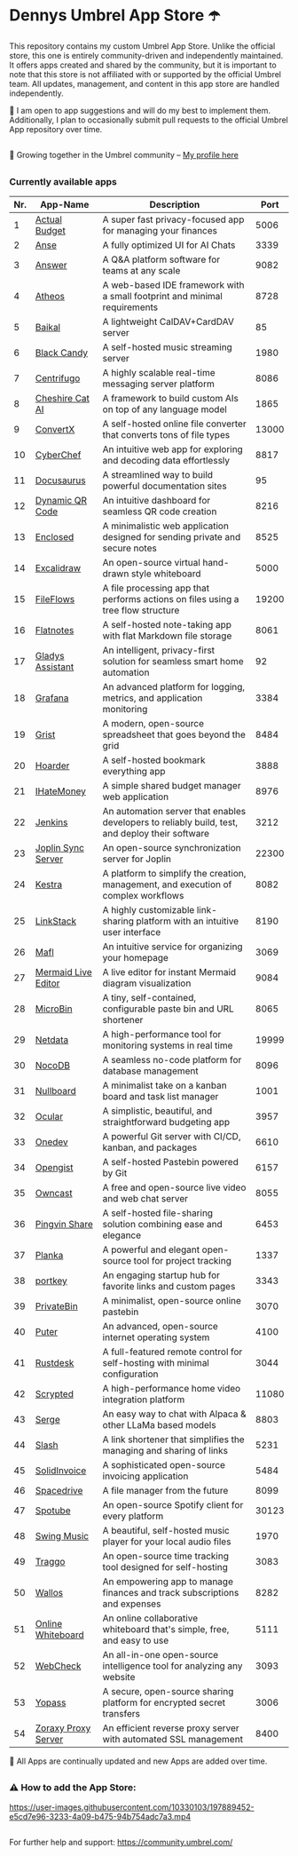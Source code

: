 # Dennys Umbrel App Store ☂️

This repository contains my custom Umbrel App Store. Unlike the official store, this one is entirely community-driven and independently maintained. It offers apps created and shared by the community, but it is important to note that this store is not affiliated with or supported by the official Umbrel team. All updates, management, and content in this app store are handled independently.


🔀 I am open to app suggestions and will do my best to implement them. Additionally, I plan to occasionally submit pull requests to the official Umbrel App repository over time.

##

🤝 Growing together in the Umbrel community – [My profile here](https://community.umbrel.com/u/denny) 

##

### Currently available apps

| Nr. | App-Name                                             | Description                                                             | Port   |
|-----|------------------------------------------------------|-------------------------------------------------------------------------|--------|
| 1   | [Actual Budget](https://github.com/actualbudget/actual) | A super fast privacy-focused app for managing your finances               | 5006   |
| 2   | [Anse](https://github.com/anse-app/anse)             | A fully optimized UI for AI Chats                                        | 3339   |
| 3   | [Answer](https://github.com/apache/incubator-answer) | A Q&A platform software for teams at any scale                           | 9082   |
| 4   | [Atheos](https://github.com/Atheos/Atheos)           | A web-based IDE framework with a small footprint and minimal requirements | 8728   |
| 5   | [Baikal](https://github.com/sabre-io/Baikal)         | A lightweight CalDAV+CardDAV server                                      | 85     |
| 6   | [Black Candy](https://github.com/blackcandy-org/blackcandy) | A self-hosted music streaming server                                      | 1980   |
| 7   | [Centrifugo](https://github.com/centrifugal/centrifugo) | A highly scalable real-time messaging server platform                     | 8086   |
| 8   | [Cheshire Cat AI](https://github.com/cheshire-cat-ai/core) | A framework to build custom AIs on top of any language model               | 1865   |
| 9   | [ConvertX](https://github.com/C4illin/ConvertX)      | A self-hosted online file converter that converts tons of file types      | 13000  |
| 10  | [CyberChef](https://github.com/gchq/CyberChef)       | An intuitive web app for exploring and decoding data effortlessly         | 8817   |
| 11  | [Docusaurus](https://github.com/facebook/docusaurus) | A streamlined way to build powerful documentation sites                   | 95     |
| 12  | [Dynamic QR Code](https://github.com/giandonatoinverso/PHP-Dynamic-Qr-code) | An intuitive dashboard for seamless QR code creation          | 8216   |
| 13  | [Enclosed](https://github.com/CorentinTh/enclosed)   | A minimalistic web application designed for sending private and secure notes | 8525   |
| 14  | [Excalidraw](https://github.com/excalidraw/excalidraw) | An open-source virtual hand-drawn style whiteboard                        | 5000   |
| 15  | [FileFlows](https://github.com/revenz/FileFlows)     | A file processing app that performs actions on files using a tree flow structure | 19200  |
| 16  | [Flatnotes](https://github.com/dullage/flatnotes)    | A self-hosted note-taking app with flat Markdown file storage             | 8061   |
| 17  | [Gladys Assistant](https://github.com/GladysAssistant/Gladys) | An intelligent, privacy-first solution for seamless smart home automation | 92     |
| 18  | [Grafana](https://github.com/grafana/grafana)        | An advanced platform for logging, metrics, and application monitoring     | 3384   |
| 19  | [Grist](https://github.com/gristlabs/grist-core)     | A modern, open-source spreadsheet that goes beyond the grid               | 8484   |
| 20  | [Hoarder](https://github.com/hoarder-app/hoarder)    | A self-hosted bookmark everything app                                     | 3888   |
| 21  | [IHateMoney](https://github.com/spiral-project/ihatemoney) | A simple shared budget manager web application                         | 8976   |
| 22  | [Jenkins](https://github.com/jenkinsci/jenkins)      | An automation server that enables developers to reliably build, test, and deploy their software | 3212   |
| 23  | [Joplin Sync Server](https://github.com/laurent22/joplin) | An open-source synchronization server for Joplin                        | 22300  |
| 24  | [Kestra](https://github.com/kestra-io/kestra)        | A platform to simplify the creation, management, and execution of complex workflows | 8082   |
| 25  | [LinkStack](https://github.com/LinkStackOrg/LinkStack) | A highly customizable link-sharing platform with an intuitive user interface | 8190   |
| 26  | [Mafl](https://github.com/hywax/mafl)                | An intuitive service for organizing your homepage                         | 3069   |
| 27  | [Mermaid Live Editor](https://github.com/mermaid-js/mermaid-live-editor) | A live editor for instant Mermaid diagram visualization       | 9084   |
| 28  | [MicroBin](https://github.com/szabodanika/microbin)  | A tiny, self-contained, configurable paste bin and URL shortener          | 8065   |
| 29  | [Netdata](https://github.com/netdata/netdata)        | A high-performance tool for monitoring systems in real time               | 19999  |
| 30  | [NocoDB](https://github.com/nocodb/nocodb)           | A seamless no-code platform for database management                       | 8096   |
| 31  | [Nullboard](https://github.com/apankrat/nullboard)   | A minimalist take on a kanban board and task list manager                 | 1001   |
| 32  | [Ocular](https://github.com/simonwep/ocular)         | A simplistic, beautiful, and straightforward budgeting app                | 3957   |
| 33  | [Onedev](https://github.com/theonedev/onedev)        | A powerful Git server with CI/CD, kanban, and packages                    | 6610   |
| 34  | [Opengist](https://github.com/thomiceli/opengist)        | A self-hosted Pastebin powered by Git                                 | 6157   |
| 35  | [Owncast](https://github.com/owncast/owncast)        | A free and open-source live video and web chat server                     | 8055   |
| 36  | [Pingvin Share](https://github.com/stonith404/pingvin-share) | A self-hosted file-sharing solution combining ease and elegance      | 6453   |
| 37  | [Planka](https://github.com/plankanban/planka)       | A powerful and elegant open-source tool for project tracking              | 1337   |
| 38  | [portkey](https://github.com/kodehat/portkey)        | An engaging startup hub for favorite links and custom pages               | 3343   |
| 39  | [PrivateBin](https://github.com/PrivateBin/PrivateBin) | A minimalist, open-source online pastebin                                | 3070   |
| 40  | [Puter](https://github.com/puterOS/puterOS)          | An advanced, open-source internet operating system                        | 4100   |
| 41  | [Rustdesk](https://github.com/rustdesk/rustdesk)     | A full-featured remote control for self-hosting with minimal configuration | 3044   |
| 42  | [Scrypted](https://github.com/koush/scrypted)        | A high-performance home video integration platform                        | 11080  |
| 43  | [Serge](https://github.com/serge-chat/serge)         | An easy way to chat with Alpaca & other LLaMa based models                | 8803   |
| 44  | [Slash](https://github.com/yourselfhosted/slash)     | A link shortener that simplifies the managing and sharing of links        | 5231   |
| 45  | [SolidInvoice](https://github.com/SolidInvoice/SolidInvoice) | A sophisticated open-source invoicing application                       | 5484   |
| 46  | [Spacedrive](https://github.com/spacedriveapp/spacedrive) | A file manager from the future                                        | 8099   |
| 47  | [Spotube](https://github.com/KRTirtho/spotube)       | An open-source Spotify client for every platform                          | 30123  |
| 48  | [Swing Music](https://github.com/swingmx/swingmusic) | A beautiful, self-hosted music player for your local audio files           | 1970   |
| 49  | [Traggo](https://github.com/traggo/server)           | An open-source time tracking tool designed for self-hosting               | 3083   |
| 50  | [Wallos](https://github.com/ellite/Wallos)           | An empowering app to manage finances and track subscriptions and expenses | 8282   |
| 51  | [Online Whiteboard](https://github.com/lovasoa/whitebophir) | An online collaborative whiteboard that's simple, free, and easy to use  | 5111   |
| 52  | [WebCheck](https://github.com/Lissy93/web-check)     | An all-in-one open-source intelligence tool for analyzing any website      | 3093   |
| 53  | [Yopass](https://github.com/jhaals/yopass)           | A secure, open-source sharing platform for encrypted secret transfers      | 3006   |
| 54  | [Zoraxy Proxy Server](https://github.com/tobychui/zoraxy) | An efficient reverse proxy server with automated SSL management | 8400  |

🔄 All Apps are continually updated and new Apps are added over time.

##


##

### ⚠️ How to add the App Store:

https://user-images.githubusercontent.com/10330103/197889452-e5cd7e96-3233-4a09-b475-94b754adc7a3.mp4

##

For further help and support: https://community.umbrel.com/
